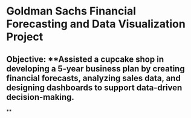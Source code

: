 # Goldman Sachs Financial Forecasting and Data Visualization Project
## Objective: **Assisted a cupcake shop in developing a 5-year business plan by creating financial forecasts, analyzing sales data, and designing dashboards to support data-driven decision-making.
**

